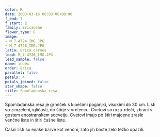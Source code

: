 ```yaml
---
color: R
date: 2003-03-16 00:00:00+00:00
f_end: 7
f_start: 2
family: Ericaceae
flower_type: C
image:
- M_7-4724_IMG.JPG
- M_7-4726_IMG.JPG
latin: Erica carnea
lead: M_7-4726_IMG.JPG
lead_sample: false
name: index
order: Erica
parallel: false
petals: 4
petals_joined: false
star_shape: false
title: Spomladanska resa
---
```

Spomladanska resa je grmiček s kipečimi poganjki, visokimi do 30 cm. Listi so zimzeleni, igličasti, do štirje v vretencu. Cvetovi so roza-rdeči, zbrani v gostem enostranskem socvetju. Cvetovi imajo po štiri majcene zrasle venčne liste in štiri čašne liste.

Čašni listi so enake barve kot venčni, zato jih boste zelo težko opazili.
